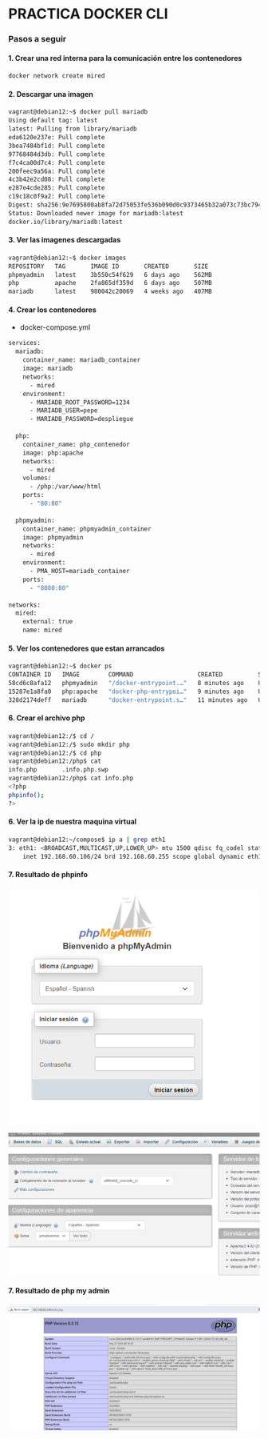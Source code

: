# **PRACTICA DOCKER CLI**

### **Pasos a seguir**

#### 1. Crear una red interna para la comunicación entre los contenedores

```bash
docker network create mired
```

#### 2. Descargar una imagen

```bash
vagrant@debian12:~$ docker pull mariadb
Using default tag: latest
latest: Pulling from library/mariadb
eda6120e237e: Pull complete
3bea7484bf1d: Pull complete
97768484d3db: Pull complete
f7c4ca00d7c4: Pull complete
200feec9a56a: Pull complete
4c3b42e2cd08: Pull complete
e287e4cde285: Pull complete
c19c18c0f9a2: Pull complete
Digest: sha256:9e7695800ab8fa72d75053fe536b090d0c9373465b32a073c73bc7940a2e8dbe
Status: Downloaded newer image for mariadb:latest
docker.io/library/mariadb:latest
```

#### 3. Ver las imagenes descargadas

```bash
vagrant@debian12:~$ docker images
REPOSITORY   TAG       IMAGE ID       CREATED       SIZE
phpmyadmin   latest    3b550c54f629   6 days ago    562MB
php          apache    2fa865df359d   6 days ago    507MB
mariadb      latest    980042c20069   4 weeks ago   407MB
```

#### 4. Crear los contenedores

* docker-compose.yml

```bash
services:
  mariadb:
    container_name: mariadb_container
    image: mariadb
    networks:
      - mired
    environment:
      - MARIADB_ROOT_PASSWORD=1234
      - MARIADB_USER=pepe
      - MARIADB_PASSWORD=despliegue

  php:
    container_name: php_contenedor
    image: php:apache
    networks:
      - mired
    volumes:
      - /php:/var/www/html
    ports:
      - "80:80"

  phpmyadmin:
    container_name: phpmyadmin_container
    image: phpmyadmin
    networks:
      - mired
    environment:
      - PMA_HOST=mariadb_container
    ports:
      - "8080:80"

networks:
  mired:
    external: true
    name: mired

```

#### 5. Ver los contenedores que estan arrancados 

```bash
vagrant@debian12:~$ docker ps
CONTAINER ID   IMAGE        COMMAND                  CREATED          STATUS          PORTS                  NAMES
58cd6c8afa12   phpmyadmin   "/docker-entrypoint.…"   8 minutes ago    Up 8 minutes    0.0.0.0:8080->80/tcp   phpmyadmin_container
15287e1a8fa0   php:apache   "docker-php-entrypoi…"   9 minutes ago    Up 9 minutes    0.0.0.0:80->80/tcp     php_contenedor
328d2174deff   mariadb      "docker-entrypoint.s…"   11 minutes ago   Up 11 minutes   3306/tcp               mariadb_container
```

#### 6. Crear el archivo php

```bash
vagrant@debian12:/$ cd /
vagrant@debian12:/$ sudo mkdir php
vagrant@debian12:/$ cd php
vagrant@debian12:/php$ cat
info.php       .info.php.swp
vagrant@debian12:/php$ cat info.php
<?php
phpinfo();
?>
```

#### 6. Ver la ip de nuestra maquina virtual

```bash
vagrant@debian12:~/compose$ ip a | grep eth1
3: eth1: <BROADCAST,MULTICAST,UP,LOWER_UP> mtu 1500 qdisc fq_codel state UP group default qlen 1000
    inet 192.168.60.106/24 brd 192.168.60.255 scope global dynamic eth1
```


#### 7. Resultado de phpinfo

![ejercicio php](img/phpmyadmin.png)

![entrar en base de datos](img/basededatos.png)

#### 7. Resultado de php my admin

![ejercicio phpapache](img/phpinfo.png)
